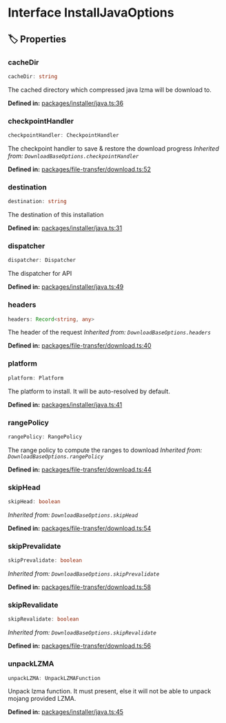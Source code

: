 # Interface InstallJavaOptions

## 🏷️ Properties

### cacheDir <Badge type="info" text="optional" />

```ts
cacheDir: string
```
The cached directory which compressed java lzma will be download to.
<p style="font-size: 14px; color: var(--vp-c-text-2)">
<strong>Defined in:</strong> <a href="https://github.com/voxelum/minecraft-launcher-core-node/blob/master/packages/installer/java.ts#L36" target="_blank" rel="noreferrer">packages/installer/java.ts:36</a>
</p>


### checkpointHandler <Badge type="info" text="optional" />

```ts
checkpointHandler: CheckpointHandler
```
The checkpoint handler to save & restore the download progress
*Inherited from: `DownloadBaseOptions.checkpointHandler`*

<p style="font-size: 14px; color: var(--vp-c-text-2)">
<strong>Defined in:</strong> <a href="https://github.com/voxelum/minecraft-launcher-core-node/blob/master/packages/file-transfer/download.ts#L52" target="_blank" rel="noreferrer">packages/file-transfer/download.ts:52</a>
</p>


### destination

```ts
destination: string
```
The destination of this installation
<p style="font-size: 14px; color: var(--vp-c-text-2)">
<strong>Defined in:</strong> <a href="https://github.com/voxelum/minecraft-launcher-core-node/blob/master/packages/installer/java.ts#L31" target="_blank" rel="noreferrer">packages/installer/java.ts:31</a>
</p>


### dispatcher <Badge type="info" text="optional" />

```ts
dispatcher: Dispatcher
```
The dispatcher for API
<p style="font-size: 14px; color: var(--vp-c-text-2)">
<strong>Defined in:</strong> <a href="https://github.com/voxelum/minecraft-launcher-core-node/blob/master/packages/installer/java.ts#L49" target="_blank" rel="noreferrer">packages/installer/java.ts:49</a>
</p>


### headers <Badge type="info" text="optional" />

```ts
headers: Record<string, any>
```
The header of the request
*Inherited from: `DownloadBaseOptions.headers`*

<p style="font-size: 14px; color: var(--vp-c-text-2)">
<strong>Defined in:</strong> <a href="https://github.com/voxelum/minecraft-launcher-core-node/blob/master/packages/file-transfer/download.ts#L40" target="_blank" rel="noreferrer">packages/file-transfer/download.ts:40</a>
</p>


### platform <Badge type="info" text="optional" />

```ts
platform: Platform
```
The platform to install. It will be auto-resolved by default.
<p style="font-size: 14px; color: var(--vp-c-text-2)">
<strong>Defined in:</strong> <a href="https://github.com/voxelum/minecraft-launcher-core-node/blob/master/packages/installer/java.ts#L41" target="_blank" rel="noreferrer">packages/installer/java.ts:41</a>
</p>


### rangePolicy <Badge type="info" text="optional" />

```ts
rangePolicy: RangePolicy
```
The range policy to compute the ranges to download
*Inherited from: `DownloadBaseOptions.rangePolicy`*

<p style="font-size: 14px; color: var(--vp-c-text-2)">
<strong>Defined in:</strong> <a href="https://github.com/voxelum/minecraft-launcher-core-node/blob/master/packages/file-transfer/download.ts#L44" target="_blank" rel="noreferrer">packages/file-transfer/download.ts:44</a>
</p>


### skipHead <Badge type="info" text="optional" />

```ts
skipHead: boolean
```
*Inherited from: `DownloadBaseOptions.skipHead`*

<p style="font-size: 14px; color: var(--vp-c-text-2)">
<strong>Defined in:</strong> <a href="https://github.com/voxelum/minecraft-launcher-core-node/blob/master/packages/file-transfer/download.ts#L54" target="_blank" rel="noreferrer">packages/file-transfer/download.ts:54</a>
</p>


### skipPrevalidate <Badge type="info" text="optional" />

```ts
skipPrevalidate: boolean
```
*Inherited from: `DownloadBaseOptions.skipPrevalidate`*

<p style="font-size: 14px; color: var(--vp-c-text-2)">
<strong>Defined in:</strong> <a href="https://github.com/voxelum/minecraft-launcher-core-node/blob/master/packages/file-transfer/download.ts#L58" target="_blank" rel="noreferrer">packages/file-transfer/download.ts:58</a>
</p>


### skipRevalidate <Badge type="info" text="optional" />

```ts
skipRevalidate: boolean
```
*Inherited from: `DownloadBaseOptions.skipRevalidate`*

<p style="font-size: 14px; color: var(--vp-c-text-2)">
<strong>Defined in:</strong> <a href="https://github.com/voxelum/minecraft-launcher-core-node/blob/master/packages/file-transfer/download.ts#L56" target="_blank" rel="noreferrer">packages/file-transfer/download.ts:56</a>
</p>


### unpackLZMA

```ts
unpackLZMA: UnpackLZMAFunction
```
Unpack lzma function. It must present, else it will not be able to unpack mojang provided LZMA.
<p style="font-size: 14px; color: var(--vp-c-text-2)">
<strong>Defined in:</strong> <a href="https://github.com/voxelum/minecraft-launcher-core-node/blob/master/packages/installer/java.ts#L45" target="_blank" rel="noreferrer">packages/installer/java.ts:45</a>
</p>


